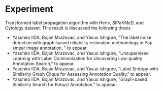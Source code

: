 # Experiment
Transformed label propagation algorithm with Herlv, SIPaKMeD, and Cytology dataset.
This result is discussed the following thesis.

- Yasuhiro IIDA, Bojan Mrazovac, and Yasuo Ishigure, "The label noise detection with graph-based reliability estimation methodology in Pap smear image annotation, " to appear.
- Yasuhiro IIDA, Bojan Mrazovac, and Yasuo Ishigure, "Unsupervised Learning with Label Commonization for Uncovering Low-quality Annotation Search," to appear.
- Yasuhiro IIDA, Bojan Mrazovac, and Yasuo Ishigure, "Label Entropy with Similarity Graph Clique for Assessing Annotation Quality," to appear.
- Yasuhiro IIDA, Bojan Mrazovac, and Yasuo Ishigure, "Graph-based Similarity Search for Robust Annotation," to appear.
  
